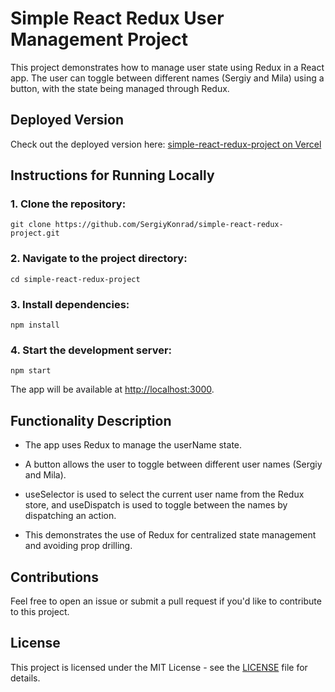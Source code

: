 # Simple React Redux User Management Project

This project demonstrates how to manage user state using Redux in a React app. The user can toggle between different names (Sergiy and Mila) using a button, with the state being managed through Redux.

## Deployed Version

Check out the deployed version here: [simple-react-redux-project on Vercel](https://simple-react-redux-project.vercel.app/)

## Instructions for Running Locally

### 1. Clone the repository:

```
git clone https://github.com/SergiyKonrad/simple-react-redux-project.git
```

### 2. Navigate to the project directory:

```
cd simple-react-redux-project
```

### 3. Install dependencies:

```
npm install
```

### 4. Start the development server:

```
npm start
```

The app will be available at [http://localhost:3000](http://localhost:3000).

## Functionality Description

- The app uses Redux to manage the userName state.

- A button allows the user to toggle between different user names (Sergiy and Mila).

- useSelector is used to select the current user name from the Redux store, and useDispatch is used to toggle between the names by dispatching an action.

- This demonstrates the use of Redux for centralized state management and avoiding prop drilling.

## Contributions

Feel free to open an issue or submit a pull request if you'd like to contribute to this project.

## License

This project is licensed under the MIT License - see the [LICENSE](./LICENCE) file for details.
